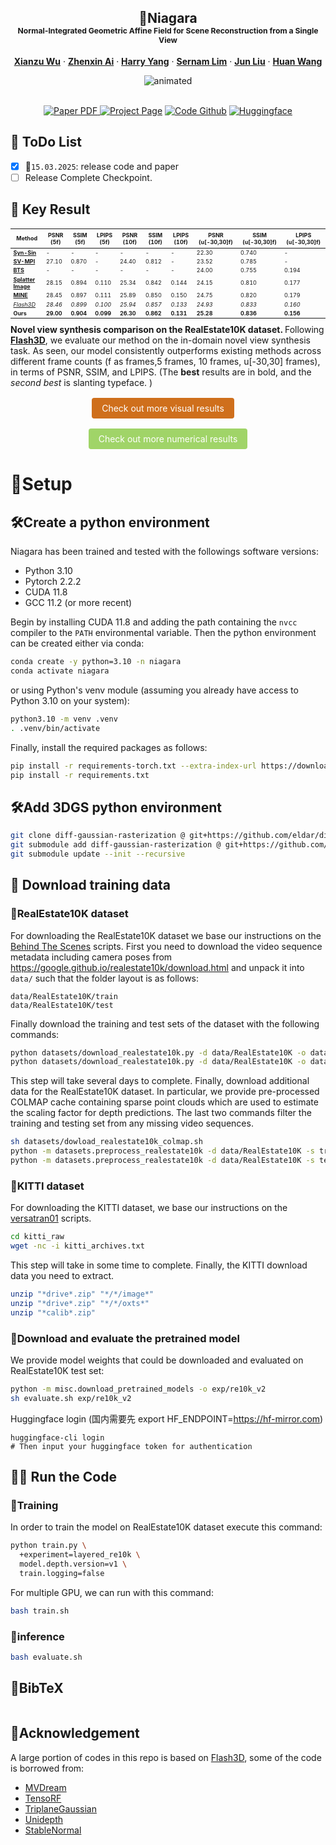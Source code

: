 <!-- [![arXiv](https://img.shields.io/badge/arXiv-2406.04343-blue?logo=arxiv&color=%23B31B1B)](https://arxiv.org/)
[![ProjectPage](https://img.shields.io/badge/Project_Page-Niagara-blue?logoColor=blue)](https://ai-kunkun.github.io/Niagara_page/)
[![HuggingFace](https://img.shields.io/badge/%F0%9F%A4%97%20HuggingFace-Demo-yellow)](https://huggingface.co/Xianzu/Niagara)  -->
<p align="center">

  <h2 align="center">🐃Niagara<br><span style="font-size: 0.58em;">
   Normal-Integrated Geometric Affine Field for Scene Reconstruction from a Single View</h2>
  <p align="center">
    <a href="https://xianzuwu.github.io/"><strong>Xianzu Wu</strong></a>
    ·
    <a href="https://ai-kunkun.github.io/"><strong>Zhenxin Ai</strong></a>
    ·
    <a href="https://leehomyc.github.io/"><strong>Harry Yang</strong></a>
    ·
    <a href="https://scholar.google.com/citations?user=HX0BfLYAAAAJ&hl=en"><strong>Sernam Lim</strong></a>
    ·
    <a href="https://wp.lancs.ac.uk/vl/"><strong>Jun Liu</strong></a>
    ·
    <a href="https://huanwang.tech/"><strong>Huan Wang</strong></a>
    <br>
  </p>


<p align="center">
  <img src="assets/teaser_video.gif" alt="animated" />
</p>

<p align="center">
  </br>
    <a href="https://arxiv.org/">
      <img src='https://img.shields.io/badge/Paper-Arxiv-green?style=for-the-badge&logo=adobeacrobatreader&logoWidth=20&logoColor=white&labelColor=66cc00&color=94DD15' alt='Paper PDF'>
    </a>
    <a href='https://ai-kunkun.github.io/Niagara_page/'>
      <img src='https://img.shields.io/badge/Project-Page-orange?style=for-the-badge&logo=Google%20chrome&logoColor=white&labelColor=D35400' alt='Project Page'></a>
    <a href="https://github.com/xianzuwu/Niagara">
      <img src='https://img.shields.io/badge/Code-Github-blue?style=for-the-badge&logo=github&logoColor=white&labelColor=181717' alt='Code Github'></a> 
      <a href="https://huggingface.co/Xianzu/Niagara">
      <img src='https://img.shields.io/badge/Huggingface-Demo-yellow?style=for-the-badge&logo=Huggingface&logoColor=white&logoSize=20&labelColor=252%2C%20236%2C%203' alt='Huggingface'></a>
  </p>
  
</p>

## 🦉 ToDo List
- [x] 📢`15.03.2025`: release code and paper
- [ ] Release Complete Checkpoint.

## 🎉 Key Result

<table style="font-size: 9px; border-collapse: collapse;">
  <thead>
    <tr>
      <th style="padding: 4px;">Method</th>
      <th style="padding: 4px;">PSNR (5f)</th>
      <th style="padding: 4px;">SSIM (5f)</th>
      <th style="padding: 4px;">LPIPS (5f)</th>
      <th style="padding: 4px;">PSNR (10f)</th>
      <th style="padding: 4px;">SSIM (10f)</th>
      <th style="padding: 4px;">LPIPS (10f)</th>
      <th style="padding: 4px;">PSNR (u[-30,30]f)</th>
      <th style="padding: 4px;">SSIM (u[-30,30]f)</th>
      <th style="padding: 4px;">LPIPS (u[-30,30]f)</th>
    </tr>
  </thead>
  <tbody>
    <tr>
      <td><a href="https://github.com/facebookresearch/synsin"><strong>Syn-Sin</strong></a></td>
      <td>-</td>
      <td>-</td>
      <td>-</td>
      <td>-</td>
      <td>-</td>
      <td>-</td>
      <td>22.30</td>
      <td>0.740</td>
      <td>-</td>
    </tr>
    <tr>
      <td><a href="https://single-view-mpi.github.io/"><strong>SV-MPI</strong></a> </td>
      <td>27.10</td>
      <td>0.870</td>
      <td>-</td>
      <td>24.40</td>
      <td>0.812</td>
      <td>-</td>
      <td>23.52</td>
      <td>0.785</td>
      <td>-</td>
    </tr>
    <tr>
      <td><a href="https://github.com/Brummi/BehindTheScenes"><strong>BTS</strong></a> </td>
      <td>-</td>
      <td>-</td>
      <td>-</td>
      <td>-</td>
      <td>-</td>
      <td>-</td>
      <td>24.00</td>
      <td>0.755</td>
      <td>0.194</td>
    </tr>
    <tr>
      <td><a href="https://github.com/szymanowiczs/splatter-image"><strong>Splatter Image</strong></a></td>
      <td>28.15</td>
      <td>0.894</td>
      <td>0.110</td>
      <td>25.34</td>
      <td>0.842</td>
      <td>0.144</td>
      <td>24.15</td>
      <td>0.810</td>
      <td>0.177</td>
    </tr>
    <tr>
      <td><a href="https://github.com/vincentfung13/MINE"><strong>MINE</strong></a></td>
      <td>28.45</td>
      <td>0.897</td>
      <td>0.111</td>
      <td>25.89</td>
      <td>0.850</td>
      <td>0.150</td>
      <td>24.75</td>
      <td>0.820</td>
      <td>0.179</td>
    </tr>
    <tr>
      <td><a href="https://github.com/eldar/flash3d"><em>Flash3D</em></a></td>
      <td><em>28.46</em></td>
      <td><em>0.899</em></td>
      <td><em>0.100</em></td>
      <td><em>25.94</em></td>
      <td><em>0.857</em></td>
      <td><em>0.133</em></td>
      <td><em>24.93</em></td>
      <td><em>0.833</em></td>
      <td><em>0.160</em></td>
    </tr>
    <tr>
      <td><strong>Ours</strong></td>
      <td><strong>29.00</strong></td>
      <td><strong>0.904</strong></td>
      <td><strong>0.099</strong></td>
      <td><strong>26.30</strong></td>
      <td><strong>0.862</strong></td>
      <td><strong>0.131</strong></td>
      <td><strong>25.28</strong></td>
      <td><strong>0.836</strong></td>
      <td><strong>0.156</strong></td>
    </tr>
  </tbody>
</table>
<strong> Novel view synthesis comparison on the RealEstate10K dataset. </strong>Following <a href="https://github.com/eldar/flash3d"><strong>Flash3D</strong></a>, we evaluate our method on the in-domain novel view synthesis task. As seen, our model consistently outperforms existing methods across different frame counts (f as frames,5 frames, 10 frames, u[-30,30] frames), in terms of PSNR, SSIM, and LPIPS. (The <strong>best</strong> results are in bold, and the <em>second best</em> is slanting typeface. )<br>
<p align="center" style="margin: 1rem 0;">
  <!-- 第一个按钮：Project Page 颜色 -->
  <a href="https://ai-kunkun.github.io/Niagara_page/"
     style="
       display: inline-block;
       background-color: #CF6F1C;
       color: #fff;
       padding: 0.5rem 1rem;
       text-decoration: none;
       border-radius: 4px;
       margin-right: 1rem;
     ">
    Check out more visual results
  </a>
</p>
<p align="center" style="margin: 1rem 0;">
  <!-- 第二个按钮：Arxiv 颜色 -->
  <a href="https://ai-kunkun.github.io/Niagara_page/"
     style="
       display: inline-block;
       background-color: #A0D468;
       color: #fff;
       padding: 0.5rem 1rem;
       text-decoration: none;
       border-radius: 4px;
     ">
    Check out more numerical results
  </a>
</p>

# 🚀Setup

## 🛠️Create a python environment

Niagara has been trained and tested with the followings software versions:

- Python 3.10
- Pytorch 2.2.2
- CUDA 11.8
- GCC 11.2 (or more recent)

Begin by installing CUDA 11.8 and adding the path containing the `nvcc` compiler to the `PATH` environmental variable.
Then the python environment can be created either via conda:

```sh
conda create -y python=3.10 -n niagara
conda activate niagara
```

or using Python's venv module (assuming you already have access to Python 3.10 on your system):

```sh
python3.10 -m venv .venv
. .venv/bin/activate
```

Finally, install the required packages as follows:

```sh
pip install -r requirements-torch.txt --extra-index-url https://download.pytorch.org/whl/cu118
pip install -r requirements.txt
```
## 🛠️Add 3DGS python environment
```sh
git clone diff-gaussian-rasterization @ git+https://github.com/eldar/diff-gaussian-rasterization-w-pose@main
git submodule add diff-gaussian-rasterization @ git+https://github.com/eldar/diff-gaussian-rasterization-w-pose@main third_party/diff-gaussian-rasterization-w-pose
git submodule update --init --recursive
```

## 📝 Download training data

### 🧩RealEstate10K dataset

For downloading the RealEstate10K dataset we base our instructions on the [Behind The Scenes](https://github.com/Brummi/BehindTheScenes/tree/main?tab=readme-ov-file#-datasets) scripts.
First you need to download the video sequence metadata including camera poses from https://google.github.io/realestate10k/download.html and unpack it into `data/` such that the folder layout is as follows:

```
data/RealEstate10K/train
data/RealEstate10K/test
```

Finally download the training and test sets of the dataset with the following commands:

```sh
python datasets/download_realestate10k.py -d data/RealEstate10K -o data/RealEstate10K -m train
python datasets/download_realestate10k.py -d data/RealEstate10K -o data/RealEstate10K -m test
```

This step will take several days to complete. Finally, download additional data for the RealEstate10K dataset.
In particular, we provide pre-processed COLMAP cache containing sparse point clouds which are used to estimate the scaling factor for depth predictions.
The last two commands filter the training and testing set from any missing video sequences.

```sh
sh datasets/dowload_realestate10k_colmap.sh
python -m datasets.preprocess_realestate10k -d data/RealEstate10K -s train
python -m datasets.preprocess_realestate10k -d data/RealEstate10K -s test
```

### 🧩KITTI dataset
For downloading the KITTI dataset, we base our instructions on the [versatran01](https://gist.github.com/versatran01/19bbb78c42e0cafb1807625bbb99bd85) scripts.
```sh
cd kitti_raw
wget -nc -i kitti_archives.txt
```
This step will take in some time to complete. Finally, the KITTI download data you need to extract.
```sh
unzip "*drive*.zip" "*/*/image*"
unzip "*drive*.zip" "*/*/oxts*"
unzip "*calib*.zip"
```

### 🧩Download and evaluate the pretrained model

We provide model weights that could be downloaded and evaluated on RealEstate10K test set:

```sh
python -m misc.download_pretrained_models -o exp/re10k_v2
sh evaluate.sh exp/re10k_v2
```
Huggingface login (国内需要先 export HF_ENDPOINT=https://hf-mirror.com)
```
huggingface-cli login 
# Then input your huggingface token for authentication
```
## 🏃‍♂️ Run the Code
### 🧩Training

In order to train the model on RealEstate10K dataset execute this command:
```sh
python train.py \
  +experiment=layered_re10k \
  model.depth.version=v1 \
  train.logging=false 
```

For multiple GPU, we can run with this command:
```sh
bash train.sh
```
### 🧩inference
```sh
bash evaluate.sh
```
## 📑BibTeX
```

```

## 📖Acknowledgement

A large portion of codes in this repo is based on [Flash3D](https://github.com/eldar/flash3d), some of the code is borrowed from:

+ [MVDream](https://github.com/bytedance/MVDream)
+ [TensoRF](https://github.com/apchenstu/TensoRF)
+ [TriplaneGaussian](https://github.com/VAST-AI-Research/TriplaneGaussian)
+ [Unidepth](https://github.com/lpiccinelli-eth/UniDepth)
+ [StableNormal](https://github.com/Stable-X/StableNormal)

